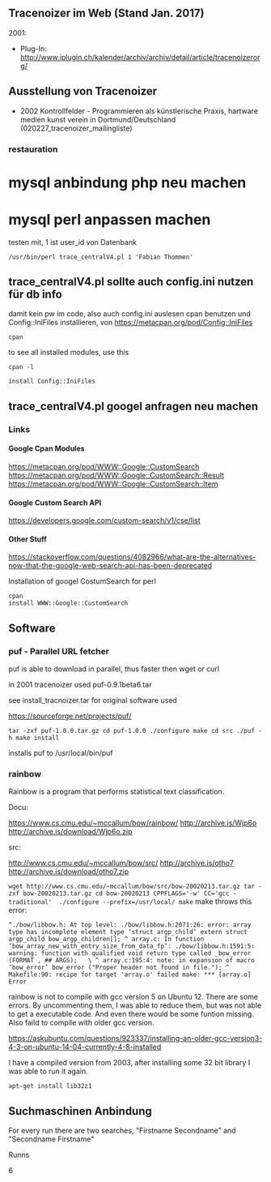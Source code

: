 
## Tracenoizer im Web (Stand Jan. 2017)

2001:

 * Plug-In: http://www.iplugin.ch/kalender/archiv/archiv/detail/article/tracenoizerorg/

## Ausstellung von Tracenoizer

 * 2002 Kontrollfelder - Programmieren als künstlerische Praxis, hartware medien kunst verein in Dortmund/Deutschland (020227_tracenoizer_mailingliste)



### restauration

# mysql anbindung php neu machen


# mysql perl anpassen machen



testen mit, 1 ist user_id von  Datenbank
```
/usr/bin/perl trace_centralV4.pl 1 'Fabian Thommen'
```


## trace_centralV4.pl sollte auch config.ini nutzen für db info

damit kein pw im code, also auch config.ini auslesen
cpan benutzen und  Config::IniFiles installieren, von https://metacpan.org/pod/Config::IniFiles

```
cpan
```

to see all installed modules, use this
```
cpan -l
```


```
install Config::IniFiles
```


## trace_centralV4.pl googel anfragen neu machen

### Links

#### Google Cpan Modules

https://metacpan.org/pod/WWW::Google::CustomSearch
https://metacpan.org/pod/WWW::Google::CustomSearch::Result
https://metacpan.org/pod/WWW::Google::CustomSearch::Item

#### Google Custom Search API

https://developers.google.com/custom-search/v1/cse/list

#### Other Stuff

https://stackoverflow.com/questions/4082966/what-are-the-alternatives-now-that-the-google-web-search-api-has-been-deprecated

Installation of googel CostumSearch for perl
```
cpan
install WWW::Google::CustomSearch
```

## Software

### puf - Parallel URL fetcher 

puf is able to download in parallel, thus faster then wget or curl

in 2001 tracenoizer used puf-0.9.1beta6.tar

see install_tracnoizer.tar for original software used

https://sourceforge.net/projects/puf/

`
tar -zxf puf-1.0.0.tar.gz
cd puf-1.0.0
./configure
make
cd src
./puf -h
make install
`

installs puf to /usr/local/bin/puf


### rainbow

Rainbow is a program that performs statistical text classification.

Docu:

https://www.cs.cmu.edu/~mccallum/bow/rainbow/
http://archive.is/Wjp6o
http://archive.is/download/Wjp6o.zip

src:

http://www.cs.cmu.edu/~mccallum/bow/src/
http://archive.is/otho7
http://archive.is/download/otho7.zip

`
wget http://www.cs.cmu.edu/~mccallum/bow/src/bow-20020213.tar.gz
tar -zxf bow-20020213.tar.gz
cd bow-20020213
CPPFLAGS='-w' CC='gcc -traditional'  ./configure --prefix=/usr/local/
make
`
make throws this error:

`
^./bow/libbow.h: At top level:
./bow/libbow.h:2071:26: error: array type has incomplete element type ‘struct argp_child’
 extern struct argp_child bow_argp_children[];
                          ^
array.c: In function ‘bow_array_new_with_entry_size_from_data_fp’:
./bow/libbow.h:1591:5: warning: function with qualified void return type called
     _bow_error (FORMAT , ## ARGS);   \
     ^
array.c:195:4: note: in expansion of macro ‘bow_error’
    bow_error ("Proper header not found in file.");
    ^
Makefile:90: recipe for target 'array.o' failed
make: *** [array.o] Error 
`

rainbow is not to compile with gcc version 5 on Ubuntu 12. There are some errors. By uncommenting them, I was able to reduce them, but was not able to get a executable code. And even there would be some funtion missing. Also faild to compile with older gcc version.

https://askubuntu.com/questions/923337/installing-an-older-gcc-version3-4-3-on-ubuntu-14-04-currently-4-8-installed


I have a compiled version from 2003, after installing some 32 bit library I was able to run it again.

`
apt-get install lib32z1
`

## Suchmaschinen Anbindung

For every run there are two searches,  "Firstname Secondname" and "Secondname Firstname"

Runns

6